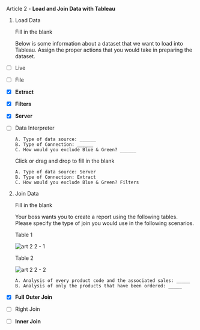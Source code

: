 Article 2 - **Load and Join Data with Tableau**

1.  Load Data

    Fill in the blank

    Below is some information about a dataset that we want to load into Tableau. Assign the proper actions that you would take in preparing the dataset.
    
- [ ]   Live
- [ ]   File
- [x]   **Extract**
- [x]   **Filters**
- [x]   **Server**
- [ ]   Data Interpreter

        A. Type of data source: ______
        B. Type of Connection: ______
        C. How would you exclude Blue & Green? ______

    Click or drag and drop to fill in the blank

        A. Type of data source: Server
        B. Type of Connection: Extract
        C. How would you exclude Blue & Green? Filters

2.  Join Data

    Fill in the blank

    Your boss wants you to create a report using the following tables. Please specify the type of join you would use in the following scenarios.
    
    Table 1
    
    ![art 2 2 - 1](https://user-images.githubusercontent.com/74751990/222874039-11ee86f7-a8e9-4261-a5b5-a488258df064.jpg)
    
    Table 2
    
    ![art 2 2 - 2](https://user-images.githubusercontent.com/74751990/222874109-035089e0-142b-46e5-89f8-2918d89ddc2f.jpg)

        A. Analysis of every product code and the associated sales: _____
        B. Analysis of only the products that have been ordered: _____

- [x] **Full Outer Join**
- [ ] Right Join
- [ ] **Inner Join**

